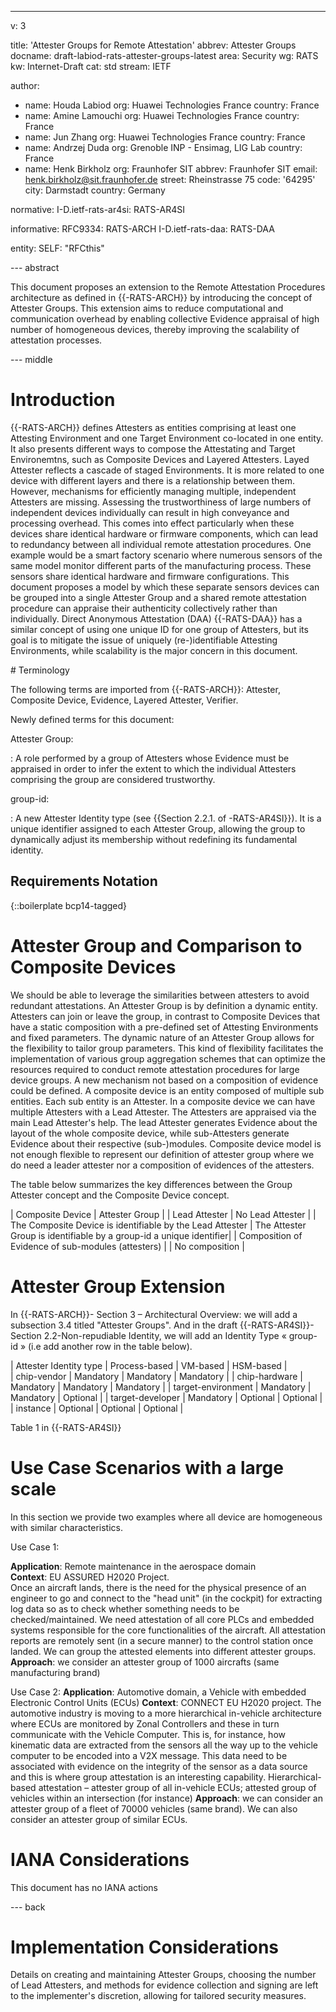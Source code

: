 ---
v: 3

title: 'Attester Groups for Remote Attestation'
abbrev: Attester Groups
docname: draft-labiod-rats-attester-groups-latest
area: Security
wg: RATS
kw: Internet-Draft
cat: std
stream: IETF

author:
- name: Houda Labiod
  org: Huawei Technologies France
  country: France
- name: Amine Lamouchi
  org: Huawei Technologies France
  country: France
- name: Jun Zhang
  org: Huawei Technologies France
  country: France
- name: Andrzej Duda
  org: Grenoble INP - Ensimag, LIG Lab
  country: France
- name: Henk Birkholz
  org: Fraunhofer SIT
  abbrev: Fraunhofer SIT
  email: henk.birkholz@sit.fraunhofer.de
  street: Rheinstrasse 75
  code: '64295'
  city: Darmstadt
  country: Germany

normative:
  I-D.ietf-rats-ar4si: RATS-AR4SI

informative:
  RFC9334: RATS-ARCH
  I-D.ietf-rats-daa: RATS-DAA

entity:
  SELF: "RFCthis"

--- abstract

This document proposes an extension to the Remote Attestation 
Procedures architecture as defined in {{-RATS-ARCH}} by introducing the 
concept of Attester Groups. This extension aims to reduce computational 
and communication overhead by enabling collective Evidence appraisal
of high number of homogeneous devices, thereby improving the scalability 
of attestation processes.

--- middle

# Introduction

{{-RATS-ARCH}} defines Attesters as entities comprising at least one Attesting Environment and one Target Environment
co-located in one entity. It also presents different ways to compose the Attestating and Target Environemtns, 
such as Composite Devices and Layered Attesters. Layed Attester reflects a cascade of staged Environments. It
is more related to one device with different layers and there is a relationship between them. 
However, mechanisms for efficiently managing multiple, independent Attesters are missing.
Assessing the trustworthiness of large numbers of independent devices individually can result in high conveyance and processing overhead.
This comes into effect particularly when these devices share identical hardware or firmware components, which can lead to redundancy between all individual remote attestation procedures.
One example would be a smart factory scenario where numerous sensors of the same model monitor different parts of the manufacturing process.
These sensors share identical hardware and firmware configurations.
This document proposes a model by which these separate sensors devices can be grouped into a single Attester Group and a shared remote attestation procedure can appraise their authenticity collectively rather than individually.
Direct Anonymous Attestation (DAA) {{-RATS-DAA}} has a similar concept of using one unique ID for one group of Attesters, but its goal is to mitigate the issue of uniquely (re-)identifiable Attesting Environments, while scalability is the major concern in this document.

# Terminology

The following terms are imported from {{-RATS-ARCH}}: Attester, Composite Device, Evidence, Layered Attester, Verifier.

Newly defined terms for this document:

Attester Group:

: A role performed by a group of Attesters whose Evidence must be appraised in order to infer the extent to which the individual Attesters comprising the group are considered trustworthy.

group-id:

: A new Attester Identity type (see {{Section 2.2.1. of -RATS-AR4SI}}).
It is a unique identifier assigned to each Attester Group, allowing the group to dynamically adjust its membership without redefining its fundamental identity.

## Requirements Notation

{::boilerplate bcp14-tagged}

# Attester Group and Comparison to Composite Devices

We should be able to leverage the similarities between attesters to avoid redundant attestations.
An Attester Group is by definition a dynamic entity.
Attesters can join or leave the group, in contrast to Composite Devices that have a static composition with a pre-defined set of Attesting Environments and fixed parameters.
The dynamic nature of an Attester Group allows for the flexibility to tailor group parameters.
This kind of flexibility facilitates the implementation of various group aggregation schemes that can optimize the resources required to conduct remote attestation procedures for large device groups.
A new mechanism not based on a composition of evidence could be defined. A composite device is an entity composed of
multiple sub entities. Each sub entity is an Attester. In a composite device we can have multiple Attesters with a Lead
Attester. The Attesters are appraised via the main Lead Attester's help. 
The lead Attester generates Evidence about the layout of the whole composite device, while sub-Attesters generate Evidence about their respective (sub-)modules. 
Composite device model is not enough flexible to  represent our definition of attester group where we do need a leader attester nor a composition of evidences of the attesters. 

The table below summarizes the key differences between the Group Attester concept and the Composite Device concept.



| Composite Device | Attester Group |
| Lead Attester | No Lead Attester |
| The Composite Device is identifiable by the Lead Attester | The Attester Group is identifiable by a group-id a unique identifier|
| Composition of Evidence of sub-modules (attesters) |
| No composition |

# Attester Group Extension

In {{-RATS-ARCH}}- Section 3 – Architectural Overview: we will add a subsection 3.4 titled "Attester Groups". And in the draft {{-RATS-AR4SI}}- Section 2.2-Non-repudiable Identity, 
we will add an Identity Type « group-id » (i.e add another row in the table below).

| Attester Identity type	| Process-based |	VM-based | HSM-based |  
| chip-vendor | Mandatory	| Mandatory	| Mandatory |
| chip-hardware	| Mandatory	| Mandatory	| Mandatory |
| target-environment	| Mandatory	| Mandatory	| Optional |
| target-developer	| Mandatory	| Optional |	Optional |
| instance	| Optional	| Optional	| Optional |

 Table 1 in {{-RATS-AR4SI}}

# Use Case Scenarios with a large scale

In this section we provide two examples where all device are homogeneous with similar characteristics. 

Use Case 1:

<strong>Application</strong>: Remote maintenance in the aerospace domain  
<strong>Context</strong>: EU ASSURED H2020 Project.  
Once an aircraft lands, there is the need for the physical presence of an engineer to go and connect to the "head unit" (in the cockpit) for extracting log data so as to check whether something needs to be checked/maintained.
We need attestation of all core PLCs and embedded systems responsible for the core functionalities of the aircraft. All attestation reports are remotely sent (in a secure manner) to the control station once landed. We can group the attested elements into different attester groups.  
<strong>Approach</strong>: we consider an attester group of 1000 aircrafts (same manufacturing brand)

Use Case 2:
<strong>Application</strong>: Automotive domain, a Vehicle with embedded Electronic Control Units (ECUs)
<strong>Context</strong>: CONNECT EU H2020 project.
The automotive industry is moving to a more hierarchical in-vehicle architecture where ECUs are monitored by Zonal Controllers and these in turn communicate with the Vehicle Computer. This is, for instance, how kinematic data are extracted from the sensors all the way up to the vehicle computer to be encoded into a V2X message. This data need to be associated with evidence on the integrity of the sensor as a data source and this is where group attestation is an interesting capability. Hierarchical-based attestation – attester group of all in-vehicle ECUs; attested group of vehicles within an intersection (for instance)
<strong>Approach</strong>: we can consider an attester group of a fleet of 70000 vehicles (same brand). We can also consider an attester group of similar ECUs. 



# IANA Considerations

This document has no IANA actions

--- back

# Implementation Considerations

Details on creating and maintaining Attester Groups, choosing the number of Lead Attesters, and methods for evidence collection and signing are left to the implementer's discretion, allowing for tailored security measures.
